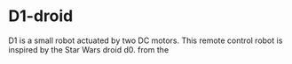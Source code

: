 # D1-droid
D1 is a small robot actuated by two DC motors. This remote control robot is inspired by the Star Wars droid d0. from the 

